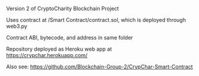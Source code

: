 Version 2 of CryptoCharity Blockchain Project

Uses contract at /Smart Contract/contract.sol, which is deployed through web3.py

Contract ABI, bytecode, and address in same folder

Repository deployed as Heroku web app at https://crypchar.herokuapp.com/

Also see: https://github.com/Blockchain-Group-2/CrypChar-Smart-Contract
